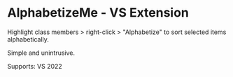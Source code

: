 # AlphabetizeMe - VS Extension
Highlight class members > right-click > "Alphabetize" to sort selected items alphabetically. 

Simple and unintrusive.

Supports:
VS 2022
